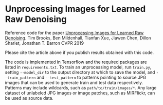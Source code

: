 # Unprocessing Images for Learned Raw Denoising

Reference code for the paper [Unprocessing Images for Learned Raw Denoising](http://timothybrooks.com/tech/unprocessing).
Tim Brooks, Ben Mildenhall, Tianfan Xue, Jiawen Chen, Dillon Sharlet, Jonathan T. Barron
CVPR 2019

Please cite the article above if you publish results obtained with this code.

The code is implemented in Tensorflow and the required packages are listed in `requirements.txt`. To train an unprocessing model, run `train.py`, setting `--model_dir` to the output directory at which to save the model, and `--train_pattern` and `--test_pattern` to patterns pointing to source JPG images that can be used to generate train and test data respectively. Patterns may include wildcards, such as `path/to/train/images/*`. Any large dataset of unlabeled JPG images or image patches, such as MIRFlickr, can be used as source data.

